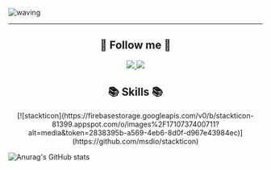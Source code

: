 <!--
**handongsu/handongsu** is a ✨ _special_ ✨ repository because its `README.md` (this file) appears on your GitHub profile.

Here are some ideas to get you started:

- 🔭 I’m currently working on ...
- 🌱 I’m currently learning ...
- 👯 I’m looking to collaborate on ...
- 🤔 I’m looking for help with ...
- 💬 Ask me about ...
- 📫 How to reach me: ...
- 😄 Pronouns: ...
- ⚡ Fun fact: ...
-->
<!--## Waving <a id="waving">-->
![waving](https://capsule-render.vercel.app/api?type=waving&height=200&text=dongsu&nbsp;Github&fontAlign=65&fontAlignY=40&color=gradient)

___

**<div align="center" margin-bottom= 50px>🚀 **Follow me** 🚀</div>**
-----

<div style={display:flex} align="center">
<a href="https://velog.io/@dos1436">
  <img src="https://img.shields.io/badge/Tech%20Blog-11B48A?style=flat-square&logo=Vimeo&logoColor=white&link=https://yeonyeon.tistory.com"/>
</a>
<a herf="https://github.com/handongsu">
    <img src="https://img.shields.io/badge/GitHub-181717.svg?&style=flat-square&logo=GitHub&logoColor=white&link=https://yeonyeon.tistory.com"/>
</a>
</div>

**<div align="center">📚 Skills 📚</div>**
-----
<div style={display:flex} align="center">
<!--   <img src="https://img.shields.io/badge/HTML5-E34F26?style=flat-square&logo=HTML5&logoColor=white"/>
  <img src="https://img.shields.io/badge/CSS3-1572B6?style=flat-square&logo=CSS3&logoColor=white"/>
  <img src="https://img.shields.io/badge/Javascript-F7DF1E?style=flat-square&logo=javascript&logoColor=black"/>
  <img src="https://img.shields.io/badge/React-61DAFB?style=flat-square&logo=React&logoColor=black"/>
  <img src="https://img.shields.io/badge/Typescript-3178C6?style=flat-square&logo=typescript&logoColor=black"/> -->
  [![stackticon](https://firebasestorage.googleapis.com/v0/b/stackticon-81399.appspot.com/o/images%2F1710737400711?alt=media&token=2838395b-a569-4eb6-8d0f-d967e43984ec)](https://github.com/msdio/stackticon)

</div>
<div style={display:flex} align="center">
<!--   <img src="https://img.shields.io/badge/Styled%20Components-DB7093?style=flat-square&logo=styledcomponents&logoColor=white"/>
  <img src="https://img.shields.io/badge/Recoil-3578E5?style=flat-square&logo=recoil&logoColor=white">
  <img src="https://img.shields.io/badge/React%20Query-FF4154?style=flat-square&logo=reactquery&logoColor=black"/>
  <img src="https://img.shields.io/badge/Sass-CC6699?style=flat-square&logo=sass&logoColor=white"/>
  <img src="https://img.shields.io/badge/Figma-F24E1E5?style=flat-square&logo=figma&logoColor=white"/> -->

</div>

  ![Anurag's GitHub stats](https://github-readme-stats.vercel.app/api?username=handongsu&show_icons=true&theme=transparent)





